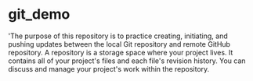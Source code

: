 # git_demo
'The purpose of this repository is to practice creating, initiating, and pushing updates between the local Git repository and remote GitHub repository.
A repository is a storage space where your project lives.
It contains all of your project's files and each file's revision history. You can discuss and manage your project's work within the repository. 
